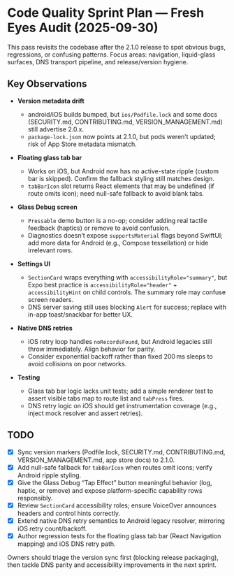 # Code Quality Sprint Plan — Fresh Eyes Audit (2025-09-30)

This pass revisits the codebase after the 2.1.0 release to spot obvious bugs, regressions, or confusing patterns. Focus areas: navigation, liquid-glass surfaces, DNS transport pipeline, and release/version hygiene.

## Key Observations

- **Version metadata drift**
  - android/iOS builds bumped, but `ios/Podfile.lock` and some docs (SECURITY.md, CONTRIBUTING.md, VERSION_MANAGEMENT.md) still advertise 2.0.x.
  - `package-lock.json` now points at 2.1.0, but pods weren’t updated; risk of App Store metadata mismatch.

- **Floating glass tab bar**
  - Works on iOS, but Android now has no active-state ripple (custom bar is skipped). Confirm the fallback styling still matches design.
  - `tabBarIcon` slot returns React elements that may be undefined (if route omits icon); need null-safe fallback to avoid blank tabs.

- **Glass Debug screen**
  - `Pressable` demo button is a no-op; consider adding real tactile feedback (haptics) or remove to avoid confusion.
  - Diagnostics doesn’t expose `supportsMaterial` flags beyond SwiftUI; add more data for Android (e.g., Compose tessellation) or hide irrelevant rows.

- **Settings UI**
  - `SectionCard` wraps everything with `accessibilityRole="summary"`, but Expo best practice is `accessibilityRole="header"` + `accessibilityHint` on child controls. The summary role may confuse screen readers.
  - DNS server saving still uses blocking `Alert` for success; replace with in-app toast/snackbar for better UX.

- **Native DNS retries**
  - iOS retry loop handles `noRecordsFound`, but Android legacies still throw immediately. Align behavior for parity.
  - Consider exponential backoff rather than fixed 200 ms sleeps to avoid collisions on poor networks.

- **Testing**
  - Glass tab bar logic lacks unit tests; add a simple renderer test to assert visible tabs map to route list and `tabPress` fires.
  - DNS retry logic on iOS should get instrumentation coverage (e.g., inject mock resolver and assert retries).

## TODO

- [x] Sync version markers (Podfile.lock, SECURITY.md, CONTRIBUTING.md, VERSION_MANAGEMENT.md, app store docs) to 2.1.0.
- [x] Add null-safe fallback for `tabBarIcon` when routes omit icons; verify Android ripple styling.
- [x] Give the Glass Debug “Tap Effect” button meaningful behavior (log, haptic, or remove) and expose platform-specific capability rows responsibly.
- [x] Review `SectionCard` accessibility roles; ensure VoiceOver announces headers and control hints correctly.
- [x] Extend native DNS retry semantics to Android legacy resolver, mirroring iOS retry count/backoff.
- [x] Author regression tests for the floating glass tab bar (React Navigation mapping) and iOS DNS retry path.

Owners should triage the version sync first (blocking release packaging), then tackle DNS parity and accessibility improvements in the next sprint.
